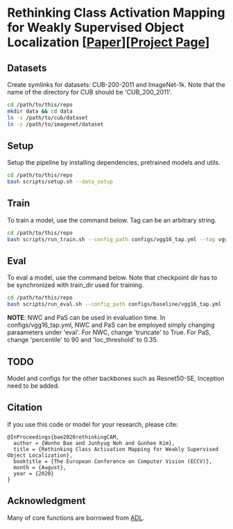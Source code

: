 # Rethinking Class Activation Mapping for Weakly Supervised Object Localization [[Paper](https://www.ecva.net/papers/eccv_2020/papers_ECCV/papers/123600613.pdf)][[Project Page](https://won-bae.github.io/rethinking-cam-wsol/)]


## Datasets
Create symlinks for datasets: CUB-200-2011 and ImageNet-1k.
Note that the name of the directory for CUB should be 'CUB_200_2011'.

```bash
cd /path/to/this/repo
mkdir data && cd data
ln -s /path/to/cub/dataset
ln -s /path/to/imagenet/dataset
```

## Setup
Setup the pipeline by installing dependencies, pretrained models and utils.
```bash
cd /path/to/this/repo
bash scripts/setup.sh --data_setup
```

## Train
To train a model, use the command below. Tag can be an arbitrary string.

```bash
cd /path/to/this/repo
bash scripts/run_train.sh --config_path configs/vgg16_tap.yml --tag vgg16_tap --train_dir /path/to/train/dir
```

## Eval
To eval a model, use the command below. Note that checkpoint dir has to be synchronized with train_dir used for training.

```bash
cd /path/to/this/repo
bash scripts/run_eval.sh --config_path configs/baseline/vgg16_tap.yml --tag vgg16_tap --checkpoint_dir /path/to/checkpoint/dir
```
**NOTE**: NWC and PaS can be used in evaluation time. In configs/vgg16_tap.yml, NWC and PaS can be employed simply changing paraameters under 'eval'. For NWC, change 'truncate' to True. For PaS, change 'percentile' to 90 and 'loc_threshold' to 0.35.

## TODO
Model and configs for the other backbones such as Resnet50-SE, Inception need to be added.


## Citation
If you use this code or model for your research, please cite:

    @InProceedings{bae2020rethinkingCAM,
      author = {Wonho Bae and Junhyug Noh and Gunhee Kim},
      title = {Rethinking Class Activation Mapping for Weakly Supervised Object Localization},
      booktitle = {The European Conference on Computer Vision (ECCV)},
      month = {August},
      year = {2020}
    }

## Acknowledgment
Many of core functions are borrowed from [ADL](https://github.com/junsukchoe/ADL).

